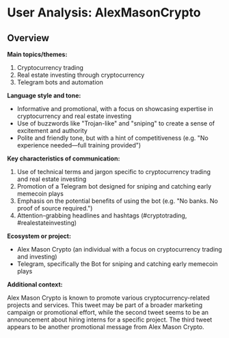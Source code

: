 # User Analysis: AlexMasonCrypto

## Overview

**Main topics/themes:**

1. Cryptocurrency trading
2. Real estate investing through cryptocurrency
3. Telegram bots and automation

**Language style and tone:**

* Informative and promotional, with a focus on showcasing expertise in cryptocurrency and real estate investing
* Use of buzzwords like "Trojan-like" and "sniping" to create a sense of excitement and authority
* Polite and friendly tone, but with a hint of competitiveness (e.g. "No experience needed—full training provided")

**Key characteristics of communication:**

1. Use of technical terms and jargon specific to cryptocurrency trading and real estate investing
2. Promotion of a Telegram bot designed for sniping and catching early memecoin plays
3. Emphasis on the potential benefits of using the bot (e.g. "No banks. No proof of source required.")
4. Attention-grabbing headlines and hashtags (#cryptotrading, #realestateinvesting)

**Ecosystem or project:**

* Alex Mason Crypto (an individual with a focus on cryptocurrency trading and investing)
* Telegram, specifically the Bot for sniping and catching early memecoin plays

**Additional context:**

Alex Mason Crypto is known to promote various cryptocurrency-related projects and services. This tweet may be part of a broader marketing campaign or promotional effort, while the second tweet seems to be an announcement about hiring interns for a specific project. The third tweet appears to be another promotional message from Alex Mason Crypto.